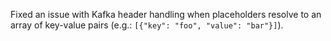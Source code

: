 Fixed an issue with Kafka header handling when placeholders resolve to an array of key-value pairs (e.g.: `[{"key": "foo", "value": "bar"}]`).
